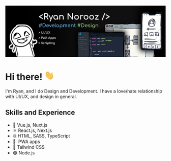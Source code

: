 ![banner](./banner.png)

# Hi there! <img src="./wave.gif" alt="👋" height="30">

I'm Ryan, and I do Design and Development. I have a love/hate relationship with UI/UX, and design in general.

## Skills and Experience

* 💪 Vue.js, Nuxt.js
* ⚛️ React.js, Next.js
* 🌐 HTML, SASS, TypeScript
* 📱&nbsp; PWA apps
* 🌈 Tailwind CSS
* 🟢 Node.js

<!-- 
## Examples of Work

> currently only private projects
 -->
